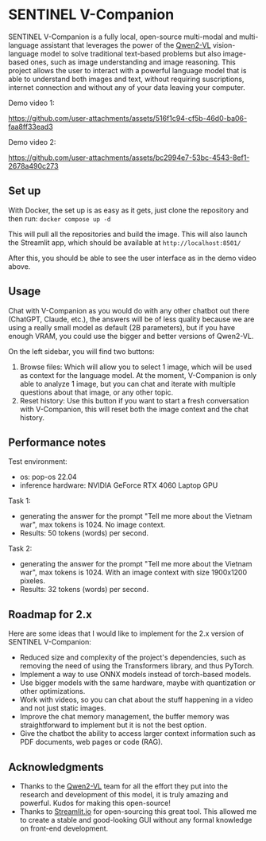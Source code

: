 # SENTINEL V-Companion

SENTINEL V-Companion is a fully local, open-source multi-modal and multi-language assistant that leverages the power of the [Qwen2-VL](https://qwenlm.github.io/blog/qwen2-vl/) vision-language model to solve
traditional text-based problems but also image-based ones, such as image understanding and image reasoning. This project allows the user to interact with a powerful
language model that is able to understand both images and text, without requiring suscriptions, internet connection and without any of your data leaving your computer.

Demo video 1:

https://github.com/user-attachments/assets/516f1c94-cf5b-46d0-ba06-faa8ff33ead3

Demo video 2:

https://github.com/user-attachments/assets/bc2994e7-53bc-4543-8ef1-2678a490c273

## Set up

With Docker, the set up is as easy as it gets, just clone the repository and then run: `docker compose up -d`

This will pull all the repositories and build the image. This will also launch the Streamlit app, which should be available at `http://localhost:8501/`

After this, you should be able to see the user interface as in the demo video above.

## Usage

Chat with V-Companion as you would do with any other chatbot out there (ChatGPT, Claude, etc.), the answers will be of less quality because we are using a really small model as default (2B parameters), but if you have enough VRAM, you could use the bigger and better versions of Qwen2-VL.

On the left sidebar, you will find two buttons:

1. Browse files: Which will allow you to select 1 image, which will be used as context for the language model. At the moment, V-Companion is only able to analyze 1 image, but you can chat and iterate with multiple questions about that image, or any other topic.
2. Reset history: Use this button if you want to start a fresh conversation with V-Companion, this will reset both the image context and the chat history.

## Performance notes

Test environment:
- os: pop-os 22.04
- inference hardware: NVIDIA GeForce RTX 4060 Laptop GPU

Task 1:
- generating the answer for the prompt "Tell me more about the Vietnam war", max tokens is 1024. No image context.
- Results: 50 tokens (words) per second.

Task 2:
- generating the answer for the prompt "Tell me more about the Vietnam war", max tokens is 1024. With an image context with size 1900x1200 pixeles.
- Results: 32 tokens (words) per second.


## Roadmap for 2.x
Here are some ideas that I would like to implement for the 2.x version of SENTINEL V-Companion:
- Reduced size and complexity of the project's dependencies, such as removing the need of using the Transformers library, and thus PyTorch.
- Implement a way to use ONNX models instead of torch-based models.
- Use bigger models with the same hardware, maybe with quantization or other optimizations.
- Work with videos, so you can chat about the stuff happening in a video and not just static images.
- Improve the chat memory management, the buffer memory was straightforward to implement but it is not the best option.
- Give the chatbot the ability to access larger context information such as PDF documents, web pages or code (RAG).


## Acknowledgments

- Thanks to the [Qwen2-VL](https://qwenlm.github.io/blog/qwen2-vl/) team for all the effort they put into the research and development of this model, it is truly amazing and powerful. Kudos for making this open-source!
- Thanks to [Streamlit.io](https://github.com/streamlit/streamlit) for open-sourcing this great tool. This allowed me to create a stable and good-looking GUI without any formal knowledge on front-end development.
